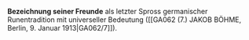 
**Bezeichnung seiner Freunde** als letzter Spross germanischer Runentradition mit universeller Bedeutung ([[GA062 (7.) JAKOB BÖHME, Berlin, 9. Januar 1913|GA062/7]]).
